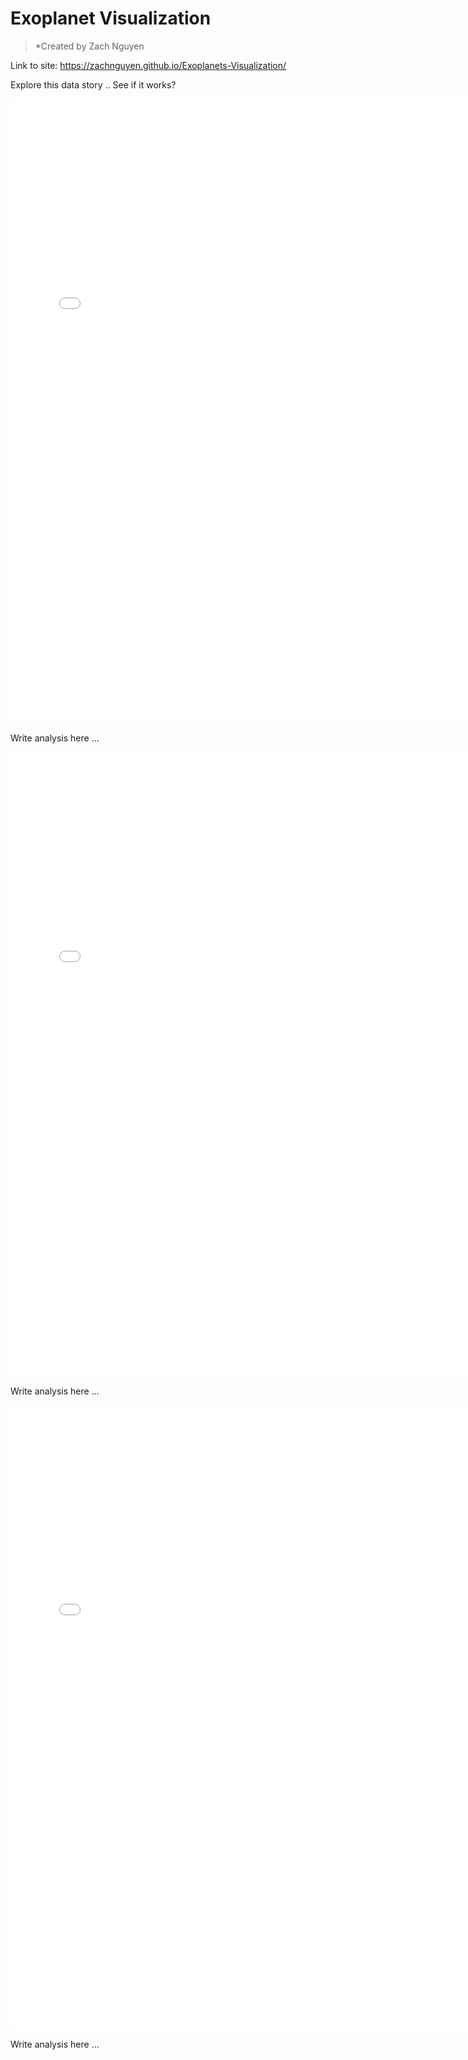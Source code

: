 # Exoplanet Visualization
> *Created by Zach Nguyen

Link to site: https://zachnguyen.github.io/Exoplanets-Visualization/

Explore this data story ..
See if it works?

<iframe src="/images/Star_Coordinate_Viz.html" sandbox="allow-same-origin allow-scripts" width="150%" height="1000" scrolling="no" seamless="seamless" frameborder="0"> </iframe>

Write analysis here ...

<iframe src="/images/Star_Coordinate_Viz_Norm.html" sandbox="allow-same-origin allow-scripts" width="150%" height="1000" scrolling="no" seamless="seamless" frameborder="0"> </iframe>

Write analysis here ...

<iframe src="/images/Pair-wise_exoplanet_characteristic.html" sandbox="allow-same-origin allow-scripts" width="150%" height="1000" scrolling="no" seamless="seamless" frameborder="0"> </iframe>

Write analysis here ...
